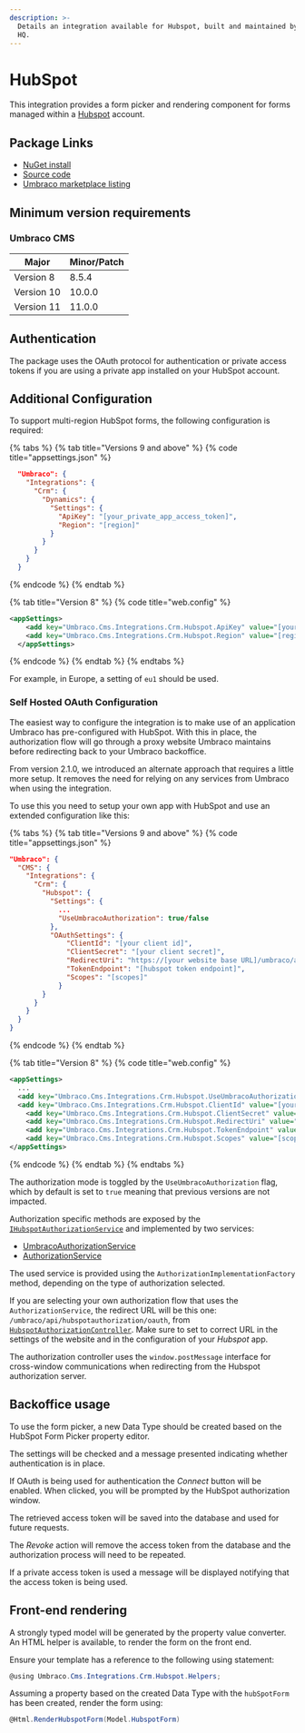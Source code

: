 ```yaml
---
description: >-
  Details an integration available for Hubspot, built and maintained by Umbraco
  HQ.
---
```


# HubSpot

This integration provides a form picker and rendering component for forms managed within a [Hubspot](https://www.hubspot.com/) account.

## Package Links

* [NuGet install](https://www.nuget.org/packages/Umbraco.Cms.Integrations.Crm.Hubspot)
* [Source code](https://github.com/umbraco/Umbraco.Cms.Integrations/tree/main/src/Umbraco.Cms.Integrations.Crm.Hubspot)
* [Umbraco marketplace listing](https://marketplace.umbraco.com/package/umbraco.cms.integrations.crm.hubspot)

## Minimum version requirements

### Umbraco CMS

| Major      | Minor/Patch |
| ---------- | ----------- |
| Version 8  | 8.5.4       |
| Version 10 | 10.0.0      |
| Version 11 | 11.0.0      |

## Authentication

The package uses the OAuth protocol for authentication or private access tokens if you are using a private app installed on your HubSpot account.

## Additional Configuration

To support multi-region HubSpot forms, the following configuration is required:

{% tabs %}
{% tab title="Versions 9 and above" %}
{% code title="appsettings.json" %}
```json
  "Umbraco": {
    "Integrations": {
      "Crm": {
        "Dynamics": {
          "Settings": {
            "ApiKey": "[your_private_app_access_token]",
            "Region": "[region]"
          }
        }
      }
    }
  }
```
{% endcode %}
{% endtab %}

{% tab title="Version 8" %}
{% code title="web.config" %}
```xml
<appSettings>
    <add key="Umbraco.Cms.Integrations.Crm.Hubspot.ApiKey" value="[your_private_app_access_token]" />
    <add key="Umbraco.Cms.Integrations.Crm.Hubspot.Region" value="[region]" />
  </appSettings>
```
{% endcode %}
{% endtab %}
{% endtabs %}

For example, in Europe, a setting of `eu1` should be used.

### Self Hosted OAuth Configuration

The easiest way to configure the integration is to make use of an application Umbraco has pre-configured with HubSpot. With this in place, the authorization flow will go through a proxy website Umbraco maintains before redirecting back to your Umbraco backoffice.

From version 2.1.0, we introduced an alternate approach that requires a little more setup. It removes the need for relying on any services from Umbraco when using the integration.

To use this you need to setup your own app with HubSpot and use an extended configuration like this:

{% tabs %}
{% tab title="Versions 9 and above" %}
{% code title="appsettings.json" %}
```json
"Umbraco": {
  "CMS": {
    "Integrations": {
      "Crm": {
        "Hubspot": {
          "Settings": {
            ...
            "UseUmbracoAuthorization": true/false
          },
          "OAuthSettings": {
              "ClientId": "[your client id]",
              "ClientSecret": "[your client secret]",
              "RedirectUri": "https://[your website base URL]/umbraco/api/hubspotauthorization/oauth",
              "TokenEndpoint": "[hubspot token endpoint]",
              "Scopes": "[scopes]"
            }
        }
      }
    }
  }
}
```
{% endcode %}
{% endtab %}

{% tab title="Version 8" %}
{% code title="web.config" %}
```xml
<appSettings>
  ...
  <add key="Umbraco.Cms.Integrations.Crm.Hubspot.UseUmbracoAuthorization" value="true/false" />
  <add key="Umbraco.Cms.Integrations.Crm.Hubspot.ClientId" value="[your client id]" />
	<add key="Umbraco.Cms.Integrations.Crm.Hubspot.ClientSecret" value="[your client secret]" />
	<add key="Umbraco.Cms.Integrations.Crm.Hubspot.RedirectUri" value="https://[your website base URL]/umbraco/api/hubspotauthorization/oauth" />
	<add key="Umbraco.Cms.Integrations.Crm.Hubspot.TokenEndpoint" value="[hubspot token endpoint]" />
	<add key="Umbraco.Cms.Integrations.Crm.Hubspot.Scopes" value="[scopes]" />
</appSettings>
```
{% endcode %}
{% endtab %}
{% endtabs %}

The authorization mode is toggled by the `UseUmbracoAuthorization` flag, which by default is set to `true` meaning that previous versions are not impacted.

Authorization specific methods are exposed by the [`IHubspotAuthorizationService`](https://github.com/umbraco/Umbraco.Cms.Integrations/blob/main/src/Umbraco.Cms.Integrations.Crm.Hubspot/Services/IHubspotAuthorizationService.cs) and implemented by two services:

- [UmbracoAuthorizationService](https://github.com/umbraco/Umbraco.Cms.Integrations/blob/main/src/Umbraco.Cms.Integrations.Crm.Hubspot/Services/UmbracoAuthorizationService.cs)
- [AuthorizationService](https://github.com/umbraco/Umbraco.Cms.Integrations/blob/main/src/Umbraco.Cms.Integrations.Crm.Hubspot/Services/AuthorizationService.cs)

The used service is provided using the `AuthorizationImplementationFactory` method, depending on the type of authorization selected.

If you are selecting your own authorization flow that uses the `AuthorizationService`, the redirect URL will be this one: `/umbraco/api/hubspotauthorization/oauth`, from [`HubspotAuthorizationController`](https://github.com/umbraco/Umbraco.Cms.Integrations/blob/main/src/Umbraco.Cms.Integrations.Crm.Hubspot/Controllers/HubspotAuthorizationController.cs). Make sure to set to correct URL in the settings of the website and in the configuration of your _Hubspot_ app.

The authorization controller uses the `window.postMessage` interface for cross-window communications when redirecting from the Hubspot authorization server.

## Backoffice usage

To use the form picker, a new Data Type should be created based on the HubSpot Form Picker property editor.

The settings will be checked and a message presented indicating whether authentication is in place.

If OAuth is being used for authentication the _Connect_ button will be enabled. When clicked, you will be prompted by the HubSpot authorization window.

The retrieved access token will be saved into the database and used for future requests.

The _Revoke_ action will remove the access token from the database and the authorization process will need to be repeated.

If a private access token is used a message will be displayed notifying that the access token is being used.

## Front-end rendering

A strongly typed model will be generated by the property value converter. An HTML helper is available, to render the form on the front end.

Ensure your template has a reference to the following using statement:

```csharp
@using Umbraco.Cms.Integrations.Crm.Hubspot.Helpers;
```

Assuming a property based on the created Data Type with the `hubSpotForm` has been created, render the form using:

```csharp
@Html.RenderHubspotForm(Model.HubspotForm)
```
